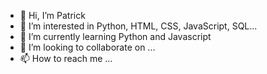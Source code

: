 - 👋 Hi, I’m Patrick
- 👀 I’m interested in Python, HTML, CSS, JavaScript, SQL...
- 🌱 I’m currently learning Python and Javascript
- 💞️ I’m looking to collaborate on ...
- 📫 How to reach me ...

<!---
rodriguezpatrick/rodriguezpatrick is a ✨ special ✨ repository because its `README.md` (this file) appears on your GitHub profile.
You can click the Preview link to take a look at your changes.
--->
